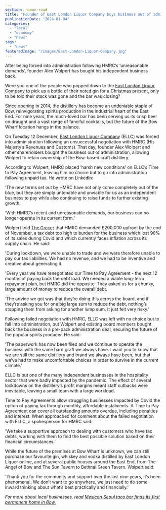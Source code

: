 ```yaml
---
section: roman-road
title: "Founder of East London Liquor Company buys business out of administration"
publicationDate: "2024-01-04"
categories: 
  - "local"
  - "economy"
  - "news"
tags: 
  - "news"
featuredImage: "/images/East-London-Liquor-Company.jpg"
---
```


After being forced into administration following HMRC’s ‘unreasonable demands’, founder Alex Wolpert has bought his independent business back. 

Were you one of the people who popped down to the [East London Liquor Company](https://romanroadlondon.com/?gd_place=east-london-liquor-company) to pick up a bottle of their noted gin for a Christmas present, only to be told their stock was gone and the bar was closing?

Since opening in 2014, the distillery has become an undeniable staple of Bow, reinvigorating spirits production in the industrial heart of the East End. For nine years, the much-loved bar has been serving us its crisp beer on draught and a vast range of fanciful cocktails, but the future of the Bow Wharf location hangs in the balance.

On Tuesday 12 December, [East London Liquor Company](https://romanroadlondon.com/east-london-liquor-company-whisky-drink-review/) (ELLC) was forced into administration following an unsuccessful negotiation with HMRC (His Majesty’s Revenues and Customs). That day, founder Alex Wolpert and other shareholders bought the business out of administration, allowing Wolpert to retain ownership of the Bow-based craft distillery.

According to Wolpert, HMRC placed ‘harsh new conditions’ on ELLC’s Time to Pay Agreement, leaving him no choice but to go into administration following unpaid tax. He wrote on LinkedIn:

‘The new terms set out by HMRC have not only come completely out of the blue, but they are simply untenable and unviable for us as an independent business to pay while also continuing to raise funds to further existing growth.

‘With HMRC’s recent and unreasonable demands, our business can no longer operate in its current form.’

Wolpert told [The Grocer](https://www.thegrocer.co.uk/finance/east-london-liquor-co-sold-in-pre-pack-administration-deal/686355.article) that HMRC demanded £200,000 upfront by the end of November, a tax debt too high to burden for the business which lost 90% of its sales during Covid and which currently faces inflation across its supply chain. He said:

'During lockdown, we were unable to trade and we were therefore unable to pay our tax liabilities. We had no revenue, and we had to be inventive and creative about generating it. 

'Every year we have renegotiated our Time to Pay Agreement - the next 12 months of paying back the debt load. We needed a viable long-term repayment plan, but HMRC did the opposite. They asked us for a chunky, large amount of money to reduce the overall debt.

‘The advice we got was that they’re doing this across the board, and if they’re asking you for one big large sum to reduce the debt, nothing’s stopping them from asking for another lump sum. It just felt very risky.’

Following failed negotiation with HMRC, ELLC was left with no choice but to fall into administration, but Wolpert and existing board members bought back the business in a pre-pack administration deal, securing the future of the popular spirits producer. He said:

‘The paperwork has now been filed and we continue to operate the business with the same hard graft we always have. I want you to know that we are still the same distillery and brand we always have been, but that we’ve had to make uncomfortable choices in order to survive in the current climate.’ 

ELLC is but one of the many independent businesses in the hospitality sector that were badly impacted by the pandemic. The effect of several lockdowns on the distillery’s profit margins meant staff cutbacks were inevitable, leaving a small team with a large workload. 

Time to Pay Agreements allow struggling businesses impacted by Covid the option of paying tax through monthly, affordable instalments. A Time to Pay Agreement can cover all outstanding amounts overdue, including penalties and interest. When approached for comment about the failed negotiation with ELLC, a spokesperson for HMRC said:

‘We take a supportive approach to dealing with customers who have tax debts, working with them to find the best possible solution based on their financial circumstances.’

While the future of the premises at Bow Wharf is unknown, we can still purchase our favourite gin, whiskey and vodka distilled by East London Liquor online, and at several public houses around the East End, from The Angel of Bow and The Sun Tavern to Bethnal Green Tavern. Wolpert said:

'Thank you for the community and support over the last nine years, it’s been phenomenal. We don’t want to go anywhere, we just need to do some inward thinking about what’s best practically and financially.’

_For more about local businesses, read_ [_Mexican Seoul taco bar finds its first permanent home in Bow._](https://romanroadlondon.com/mexican-seoul-korean-fusion-taco-bar-opens-bow-wharf/)

